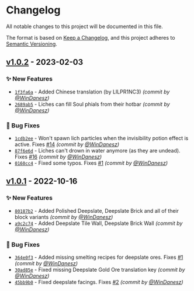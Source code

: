 # Changelog
All notable changes to this project will be documented in this file.

The format is based on [Keep a Changelog](https://keepachangelog.com/en/1.0.0/),
and this project adheres to [Semantic Versioning](https://semver.org/spec/v2.0.0.html).

## [v1.0.2] - 2023-02-03
### :sparkles: New Features
- [`1f3fa6a`](https://github.com/WinDanesz/RiseOfTheAnimagus/commit/1f3fa6a3979430e539219533755b8a66a637cb6c) - Added Chinese translation (by LILPR1NC3) *(commit by [@WinDanesz](https://github.com/WinDanesz))*
- [`2689ab5`](https://github.com/WinDanesz/RiseOfTheAnimagus/commit/2689ab509ba0bcf81539e7749c417cc01d988eb1) - Liches can fill Soul phials from their hotbar *(commit by [@WinDanesz](https://github.com/WinDanesz))*

### :bug: Bug Fixes
- [`1cdb2ee`](https://github.com/WinDanesz/RiseOfTheAnimagus/commit/1cdb2ee36e4ef09a950efba48cc101046ee618c5) - Won't spawn lich particles when the invisibility potion effect is active. Fixes [#14](https://github.com/WinDanesz/RiseOfTheAnimagus/pull/14) *(commit by [@WinDanesz](https://github.com/WinDanesz))*
- [`87f6e6d`](https://github.com/WinDanesz/RiseOfTheAnimagus/commit/87f6e6de79f12dae28f65522ed361f9987dc0bd6) - Liches can't drown in water anymore (as they are undead). Fixes [#16](https://github.com/WinDanesz/RiseOfTheAnimagus/pull/16) *(commit by [@WinDanesz](https://github.com/WinDanesz))*
- [`0160cc4`](https://github.com/WinDanesz/RiseOfTheAnimagus/commit/0160cc4b9bdf003ed4a01e61001d7c00fb82964a) - Fixed some typos. Fixes [#1](https://github.com/WinDanesz/RiseOfTheAnimagus/pull/1) *(commit by [@WinDanesz](https://github.com/WinDanesz))*


## [v1.0.1] - 2022-10-16
### :sparkles: New Features
- [`80187b2`](https://github.com/WinDanesz/BackportedStuff/commit/80187b2727cfc10695219c2e66d3b2871274e971) - Added Polished Deepslate, Deepslate Brick and all of their block variants *(commit by [@WinDanesz](https://github.com/WinDanesz))*
- [`a9c2c74`](https://github.com/WinDanesz/BackportedStuff/commit/a9c2c74ee3b3fe3ae8b22fb4fcb79cc5c4c783f5) - Added Deepslate Tile Wall, Deepslate Brick Wall *(commit by [@WinDanesz](https://github.com/WinDanesz))*

### :bug: Bug Fixes
- [`364e0f3`](https://github.com/WinDanesz/BackportedStuff/commit/364e0f32381c70a08aa9ee941e6eae0210896b63) - Added missing smelting recipes for deepslate ores. Fixes [#1](https://github.com/WinDanesz/BackportedStuff/pull/1) *(commit by [@WinDanesz](https://github.com/WinDanesz))*
- [`30ad85e`](https://github.com/WinDanesz/BackportedStuff/commit/30ad85ebee460da297c8d4dd988592c6661aa7b8) - Fixed missing Deepslate Gold Ore translation key *(commit by [@WinDanesz](https://github.com/WinDanesz))*
- [`45bb9b0`](https://github.com/WinDanesz/BackportedStuff/commit/45bb9b0cbdb4d39bddfe804b04fd37425c7bf9a2) - Fixed deepslate facings. Fixes [#2](https://github.com/WinDanesz/BackportedStuff/pull/2) *(commit by [@WinDanesz](https://github.com/WinDanesz))*


[v1.0.1]: https://github.com/WinDanesz/BackportedStuff/compare/v1.0.0...v1.0.1
[v1.0.2]: https://github.com/WinDanesz/RiseOfTheAnimagus/compare/v1.0.1...v1.0.2